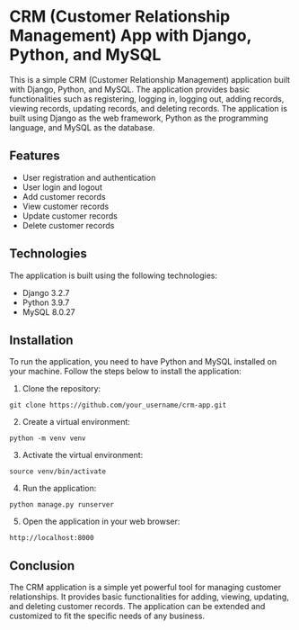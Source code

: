 
# CRM (Customer Relationship Management) App with Django, Python, and MySQL

This is a simple CRM (Customer Relationship Management) application built with Django, Python, and MySQL. The application provides basic functionalities such as registering, logging in, logging out, adding records, viewing records, updating records, and deleting records. The application is built using Django as the web framework, Python as the programming language, and MySQL as the database.

## Features

- User registration and authentication
- User login and logout
- Add customer records
- View customer records
- Update customer records
- Delete customer records

## Technologies

The application is built using the following technologies:

- Django 3.2.7
- Python 3.9.7
- MySQL 8.0.27

## Installation

To run the application, you need to have Python and MySQL installed on your machine. Follow the steps below to install the application:

1. Clone the repository:

```git clone https://github.com/your_username/crm-app.git```

2. Create a virtual environment:

```python -m venv venv```

3. Activate the virtual environment:

```source venv/bin/activate```



4. Run the application:

```python manage.py runserver```

5. Open the application in your web browser:

```http://localhost:8000```

## Conclusion

The CRM application is a simple yet powerful tool for managing customer relationships. It provides basic functionalities for adding, viewing, updating, and deleting customer records. The application can be extended and customized to fit the specific needs of any business.

